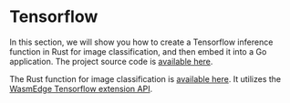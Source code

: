 # Tensorflow

In this section, we will show you how to create a Tensorflow inference
function in Rust for image classification, and then embed it into 
a Go application. The project source code is [available here](https://github.com/second-state/WasmEdge-go-examples/tree/master/go_Mobilenet).

The Rust function for image classification is [available here]().
It utilizes the [WasmEdge Tensorflow extension API](../../dev/rust/tensorflow.md).
